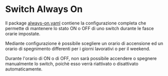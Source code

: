 # Switch Always On

Il package [always-on.yaml](always-on.yaml) contiene la configurazione completa che permette di mantenere lo stato ON o OFF di uno switch durante le fasce orarie impostate.

Mediante configurazione è possibile scegliere un orario di accensione ed un orario di spegnimento differenti per i giorni lavorativi o per il weekend.

Durante l'orario di ON o di OFF, non sarà possibile accendere o spegnere manualmente lo switch, poichè esso verrà riattivato o disattivato automaticamente.
